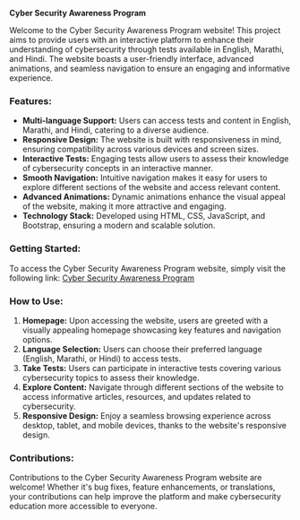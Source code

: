 **Cyber Security Awareness Program**

Welcome to the Cyber Security Awareness Program website! This project aims to provide users with an interactive platform to enhance their understanding of cybersecurity through tests available in English, Marathi, and Hindi. The website boasts a user-friendly interface, advanced animations, and seamless navigation to ensure an engaging and informative experience.

### Features:

- **Multi-language Support:** Users can access tests and content in English, Marathi, and Hindi, catering to a diverse audience.
- **Responsive Design:** The website is built with responsiveness in mind, ensuring compatibility across various devices and screen sizes.
- **Interactive Tests:** Engaging tests allow users to assess their knowledge of cybersecurity concepts in an interactive manner.
- **Smooth Navigation:** Intuitive navigation makes it easy for users to explore different sections of the website and access relevant content.
- **Advanced Animations:** Dynamic animations enhance the visual appeal of the website, making it more attractive and engaging.
- **Technology Stack:** Developed using HTML, CSS, JavaScript, and Bootstrap, ensuring a modern and scalable solution.

### Getting Started:

To access the Cyber Security Awareness Program website, simply visit the following link: [Cyber Security Awareness Program](https://sauravtonde.github.io/Cyber-Security-Awareness-Program/)

### How to Use:

1. **Homepage:** Upon accessing the website, users are greeted with a visually appealing homepage showcasing key features and navigation options.
2. **Language Selection:** Users can choose their preferred language (English, Marathi, or Hindi) to access  tests.
3. **Take Tests:** Users can participate in interactive tests covering various cybersecurity topics to assess their knowledge.
4. **Explore Content:** Navigate through different sections of the website to access informative articles, resources, and updates related to cybersecurity.
5. **Responsive Design:** Enjoy a seamless browsing experience across desktop, tablet, and mobile devices, thanks to the website's responsive design.

### Contributions:

Contributions to the Cyber Security Awareness Program website are welcome! Whether it's bug fixes, feature enhancements, or translations, your contributions can help improve the platform and make cybersecurity education more accessible to everyone.


